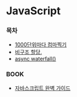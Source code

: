 # JavaScript

### 목차
- [1000단위마다 컴마찍기](https://github.com/ThreeSnakes/TIL/blob/master/JavaScript/1000-comma.md)
- [비구조 할당.](https://github.com/ThreeSnakes/TIL/blob/master/JavaScript/destructuring-assignment.md)
- [async waterfall()](https://github.com/ThreeSnakes/TIL/blob/master/JavaScript/async-waterfall.md)

### BOOK
- [자바스크립트 완벽 가이드](https://github.com/ThreeSnakes/TIL/tree/master/Book/%EC%9E%90%EB%B0%94%EC%8A%A4%ED%81%AC%EB%A6%BD%ED%8A%B8%20%EC%99%84%EB%B2%BD%20%EA%B0%80%EC%9D%B4%EB%93%9C)